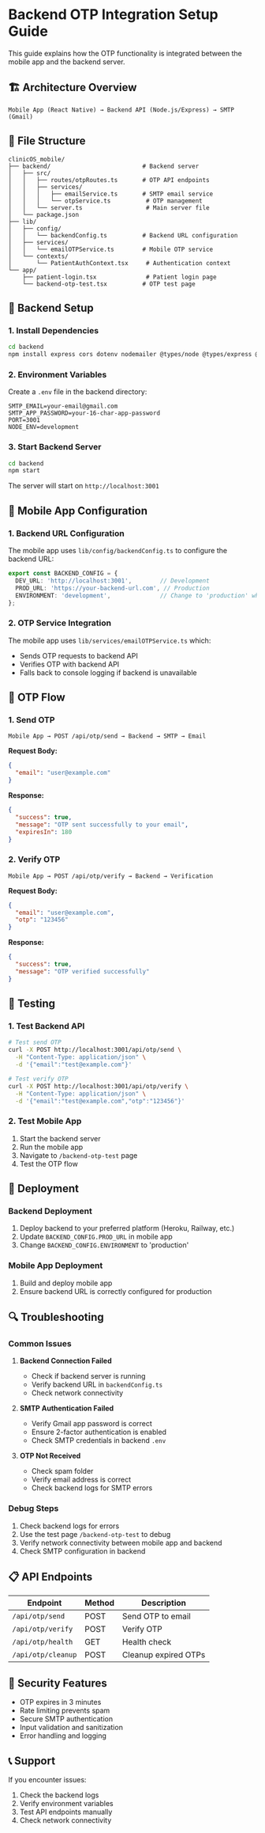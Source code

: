 # Backend OTP Integration Setup Guide

This guide explains how the OTP functionality is integrated between the mobile app and the backend server.

## 🏗️ Architecture Overview

```
Mobile App (React Native) → Backend API (Node.js/Express) → SMTP (Gmail)
```

## 📁 File Structure

```
clinicOS_mobile/
├── backend/                          # Backend server
│   ├── src/
│   │   ├── routes/otpRoutes.ts       # OTP API endpoints
│   │   ├── services/
│   │   │   ├── emailService.ts       # SMTP email service
│   │   │   └── otpService.ts          # OTP management
│   │   └── server.ts                  # Main server file
│   └── package.json
├── lib/
│   ├── config/
│   │   └── backendConfig.ts          # Backend URL configuration
│   ├── services/
│   │   └── emailOTPService.ts        # Mobile OTP service
│   └── contexts/
│       └── PatientAuthContext.tsx     # Authentication context
└── app/
    ├── patient-login.tsx              # Patient login page
    └── backend-otp-test.tsx          # OTP test page
```

## 🔧 Backend Setup

### 1. Install Dependencies
```bash
cd backend
npm install express cors dotenv nodemailer @types/node @types/express @types/cors
```

### 2. Environment Variables
Create a `.env` file in the backend directory:
```env
SMTP_EMAIL=your-email@gmail.com
SMTP_APP_PASSWORD=your-16-char-app-password
PORT=3001
NODE_ENV=development
```

### 3. Start Backend Server
```bash
cd backend
npm start
```

The server will start on `http://localhost:3001`

## 📱 Mobile App Configuration

### 1. Backend URL Configuration
The mobile app uses `lib/config/backendConfig.ts` to configure the backend URL:

```typescript
export const BACKEND_CONFIG = {
  DEV_URL: 'http://localhost:3001',        // Development
  PROD_URL: 'https://your-backend-url.com', // Production
  ENVIRONMENT: 'development',              // Change to 'production' when deploying
};
```

### 2. OTP Service Integration
The mobile app uses `lib/services/emailOTPService.ts` which:
- Sends OTP requests to backend API
- Verifies OTP with backend API
- Falls back to console logging if backend is unavailable

## 🔄 OTP Flow

### 1. Send OTP
```
Mobile App → POST /api/otp/send → Backend → SMTP → Email
```

**Request Body:**
```json
{
  "email": "user@example.com"
}
```

**Response:**
```json
{
  "success": true,
  "message": "OTP sent successfully to your email",
  "expiresIn": 180
}
```

### 2. Verify OTP
```
Mobile App → POST /api/otp/verify → Backend → Verification
```

**Request Body:**
```json
{
  "email": "user@example.com",
  "otp": "123456"
}
```

**Response:**
```json
{
  "success": true,
  "message": "OTP verified successfully"
}
```

## 🧪 Testing

### 1. Test Backend API
```bash
# Test send OTP
curl -X POST http://localhost:3001/api/otp/send \
  -H "Content-Type: application/json" \
  -d '{"email":"test@example.com"}'

# Test verify OTP
curl -X POST http://localhost:3001/api/otp/verify \
  -H "Content-Type: application/json" \
  -d '{"email":"test@example.com","otp":"123456"}'
```

### 2. Test Mobile App
1. Start the backend server
2. Run the mobile app
3. Navigate to `/backend-otp-test` page
4. Test the OTP flow

## 🚀 Deployment

### Backend Deployment
1. Deploy backend to your preferred platform (Heroku, Railway, etc.)
2. Update `BACKEND_CONFIG.PROD_URL` in mobile app
3. Change `BACKEND_CONFIG.ENVIRONMENT` to 'production'

### Mobile App Deployment
1. Build and deploy mobile app
2. Ensure backend URL is correctly configured for production

## 🔍 Troubleshooting

### Common Issues

1. **Backend Connection Failed**
   - Check if backend server is running
   - Verify backend URL in `backendConfig.ts`
   - Check network connectivity

2. **SMTP Authentication Failed**
   - Verify Gmail app password is correct
   - Ensure 2-factor authentication is enabled
   - Check SMTP credentials in backend `.env`

3. **OTP Not Received**
   - Check spam folder
   - Verify email address is correct
   - Check backend logs for SMTP errors

### Debug Steps

1. Check backend logs for errors
2. Use the test page `/backend-otp-test` to debug
3. Verify network connectivity between mobile app and backend
4. Check SMTP configuration in backend

## 📋 API Endpoints

| Endpoint | Method | Description |
|----------|--------|-------------|
| `/api/otp/send` | POST | Send OTP to email |
| `/api/otp/verify` | POST | Verify OTP |
| `/api/otp/health` | GET | Health check |
| `/api/otp/cleanup` | POST | Cleanup expired OTPs |

## 🔐 Security Features

- OTP expires in 3 minutes
- Rate limiting prevents spam
- Secure SMTP authentication
- Input validation and sanitization
- Error handling and logging

## 📞 Support

If you encounter issues:
1. Check the backend logs
2. Verify environment variables
3. Test API endpoints manually
4. Check network connectivity
